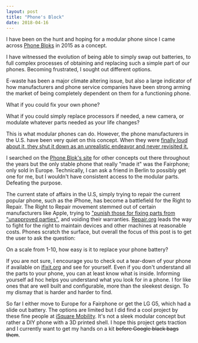 ```yaml
---
layout: post
title: "Phone's Block"
date: 2018-04-16
---
```

<p>
I have been on the hunt and hoping for a modular phone since I came across <a href="https://phonebloks.com/" target="_blank">Phone Bloks</a> in 2015 as a concept.

I have witnessed the evolution of being able to simply swap out batteries, to full complex processes of obtaining and replacing such a simple part of our phones. Becoming frustrated, I sought out different options. 
</p>

<p>
E-waste has been a major climate altering issue, but also a large indicator of how manufacturers and phone service companies have been strong arming the market of being completely dependent on them for a functioning phone.
</p>

<p>
What if you could fix your own phone?
</p>

<p>
What if you could simply replace processors if needed, a new camera, or modulate whatever parts needed as your life changes?
</p>

<p>
This is what modular phones can do. However, the phone manufacturers in the U.S. have been very quiet on this concept. When they were <a target="_blank" href="http://fortune.com/2016/09/03/why-google-canceled-project-ara/">finally loud about it, they shut it down as an unrealistic endeavor and never revisited it.</a>
</p>

<p>
I searched on the <a href="https://phonebloks.com/development" target="_blank">Phone Blok's site</a> for other concepts out there throughout the years but the only stable phone that really "made it" was the Fairphone; only sold in Europe. Technically, I can ask a friend in Berlin to possibly get one for me, but I wouldn't have consistent access to the modular parts. Defeating the purpose.
</p>

<p>
The current state of affairs in the U.S, simply trying to repair the current popular phone, such as the iPhone, has become a battlefield for the Right to Repair. The Right to Repair movement stemmed out of certain manufacturers like Apple, trying to <a href="https://venturebeat.com/2018/05/02/apple-warranty-repair-practices-questioned-by-bbc-as-ftc-warning-looms/" target="_blank">"punish those for fixing parts from "unapproved parties",</a> and voiding their warranties. <a href="https://repair.org/legislation/>">Repair.org</a> leads the way to fight for the right to maintain devices and other machines at reasonable costs. Phones scratch the surface, but overall the focus of this post is to get the user to ask the question:
</p>

<p>On a scale from 1-10, how easy is it to replace your phone battery?</p>

<p>If you are not sure, I encourage you to check out a tear-down of your phone if available on <a href="https://www.ifixit.com/Teardown" target="_blank">ifixit.org</a> and see for yourself. Even if you don't understand all the parts to your phone, you can at least know what is inside. Informing yourself ad hoc helps you understand what you look for in a phone. I for like ones that are well built and configurable, more than the sleekest design. To my dismay that is harder and harder to find.</p>

<p>So far I either move to Europe for a Fairphone or get the LG G5, which had a slide out battery. The options are limited but I did find a cool project by these fine people at <a href="https://www.kickstarter.com/projects/2070436562/kite" target="_blank">iSquare Mobility</a>. It's not a sleek modular concept but rather a DIY phone with a 3D printed shell. I hope this project gets traction and I currently want to get my hands on a kit <strike>before Google black bags them</strike>.

